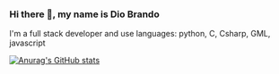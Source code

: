 ### Hi there 👋, my name is Dio Brando
I'm a full stack developer and use languages: python, C, Csharp, GML, javascript

[![Anurag's GitHub stats](https://github-readme-stats.vercel.app/api?username=DioBruh&show_icons=true&theme=radical)](https://github.com/anuraghazra/github-readme-stats)
